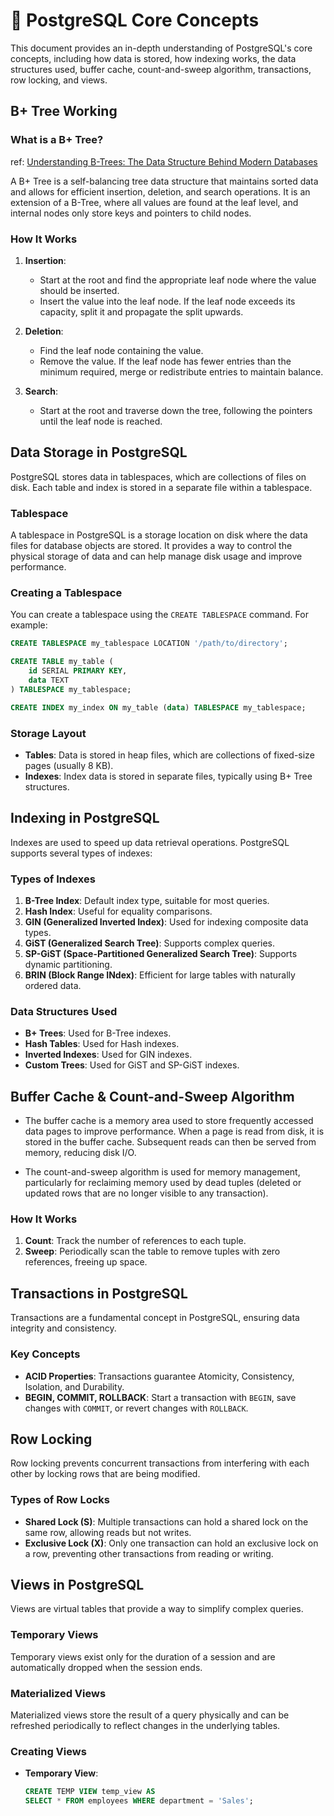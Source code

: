 # 📖 PostgreSQL Core Concepts

This document provides an in-depth understanding of PostgreSQL's core concepts, including how data is stored, how indexing works, the data structures used, buffer cache, count-and-sweep algorithm, transactions, row locking, and views.

## B+ Tree Working

### What is a B+ Tree?
ref: [Understanding B-Trees: The Data Structure Behind Modern Databases](https://youtu.be/K1a2Bk8NrYQ?si=2R3uPWwRPHG88VNw)

A B+ Tree is a self-balancing tree data structure that maintains sorted data and allows for efficient insertion, deletion, and search operations. It is an extension of a B-Tree, where all values are found at the leaf level, and internal nodes only store keys and pointers to child nodes.

### How It Works

1. **Insertion**:
   - Start at the root and find the appropriate leaf node where the value should be inserted.
   - Insert the value into the leaf node. If the leaf node exceeds its capacity, split it and propagate the split upwards.

2. **Deletion**:
   - Find the leaf node containing the value.
   - Remove the value. If the leaf node has fewer entries than the minimum required, merge or redistribute entries to maintain balance.

3. **Search**:
   - Start at the root and traverse down the tree, following the pointers until the leaf node is reached.

## Data Storage in PostgreSQL

PostgreSQL stores data in tablespaces, which are collections of files on disk. Each table and index is stored in a separate file within a tablespace.

### Tablespace
A tablespace in PostgreSQL is a storage location on disk where the data files for database objects are stored. It provides a way to control the physical storage of data and can help manage disk usage and improve performance.

### Creating a Tablespace

You can create a tablespace using the `CREATE TABLESPACE` command. For example:
```sql
CREATE TABLESPACE my_tablespace LOCATION '/path/to/directory';
```

```sql
CREATE TABLE my_table (
    id SERIAL PRIMARY KEY,
    data TEXT
) TABLESPACE my_tablespace;

CREATE INDEX my_index ON my_table (data) TABLESPACE my_tablespace;

```

### Storage Layout

- **Tables**: Data is stored in heap files, which are collections of fixed-size pages (usually 8 KB).
- **Indexes**: Index data is stored in separate files, typically using B+ Tree structures.

## Indexing in PostgreSQL

Indexes are used to speed up data retrieval operations. PostgreSQL supports several types of indexes:

### Types of Indexes

1. **B-Tree Index**: Default index type, suitable for most queries.
2. **Hash Index**: Useful for equality comparisons.
3. **GIN (Generalized Inverted Index)**: Used for indexing composite data types.
4. **GiST (Generalized Search Tree)**: Supports complex queries.
5. **SP-GiST (Space-Partitioned Generalized Search Tree)**: Supports dynamic partitioning.
6. **BRIN (Block Range INdex)**: Efficient for large tables with naturally ordered data.

### Data Structures Used

- **B+ Trees**: Used for B-Tree indexes.
- **Hash Tables**: Used for Hash indexes.
- **Inverted Indexes**: Used for GIN indexes.
- **Custom Trees**: Used for GiST and SP-GiST indexes.

## Buffer Cache & Count-and-Sweep Algorithm

- The buffer cache is a memory area used to store frequently accessed data pages to improve performance. When a page is read from disk, it is stored in the buffer cache. Subsequent reads can then be served from memory, reducing disk I/O.

- The count-and-sweep algorithm is used for memory management, particularly for reclaiming memory used by dead tuples (deleted or updated rows that are no longer visible to any transaction).

### How It Works

1. **Count**: Track the number of references to each tuple.
2. **Sweep**: Periodically scan the table to remove tuples with zero references, freeing up space.

## Transactions in PostgreSQL

Transactions are a fundamental concept in PostgreSQL, ensuring data integrity and consistency.

### Key Concepts

- **ACID Properties**: Transactions guarantee Atomicity, Consistency, Isolation, and Durability.
- **BEGIN, COMMIT, ROLLBACK**: Start a transaction with `BEGIN`, save changes with `COMMIT`, or revert changes with `ROLLBACK`.

## Row Locking

Row locking prevents concurrent transactions from interfering with each other by locking rows that are being modified.

### Types of Row Locks

- **Shared Lock (S)**: Multiple transactions can hold a shared lock on the same row, allowing reads but not writes.
- **Exclusive Lock (X)**: Only one transaction can hold an exclusive lock on a row, preventing other transactions from reading or writing.

## Views in PostgreSQL

Views are virtual tables that provide a way to simplify complex queries.

### Temporary Views

Temporary views exist only for the duration of a session and are automatically dropped when the session ends.

### Materialized Views

Materialized views store the result of a query physically and can be refreshed periodically to reflect changes in the underlying tables.

### Creating Views

- **Temporary View**:
  ```sql
  CREATE TEMP VIEW temp_view AS
  SELECT * FROM employees WHERE department = 'Sales';
  ```

